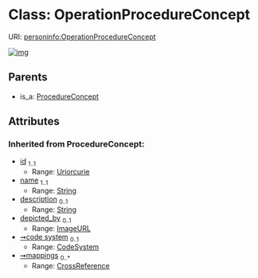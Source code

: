 
# Class: OperationProcedureConcept



URI: [personinfo:OperationProcedureConcept](https://w3id.org/linkml/examples/personinfo/OperationProcedureConcept)


[![img](https://yuml.me/diagram/nofunky;dir:TB/class/[CodeSystem],[ProcedureConcept],[ProcedureConcept]^-[OperationProcedureConcept&#124;mappings(i):CrossReference%20*;id(i):uriorcurie;name(i):string;description(i):string%20%3F;depicted_by(i):ImageURL%20%3F])](https://yuml.me/diagram/nofunky;dir:TB/class/[CodeSystem],[ProcedureConcept],[ProcedureConcept]^-[OperationProcedureConcept&#124;mappings(i):CrossReference%20*;id(i):uriorcurie;name(i):string;description(i):string%20%3F;depicted_by(i):ImageURL%20%3F])

## Parents

 *  is_a: [ProcedureConcept](ProcedureConcept.md)

## Attributes


### Inherited from ProcedureConcept:

 * [id](id.md)  <sub>1..1</sub>
     * Range: [Uriorcurie](types/Uriorcurie.md)
 * [name](name.md)  <sub>1..1</sub>
     * Range: [String](types/String.md)
 * [description](description.md)  <sub>0..1</sub>
     * Range: [String](types/String.md)
 * [depicted_by](depicted_by.md)  <sub>0..1</sub>
     * Range: [ImageURL](types/ImageURL.md)
 * [➞code system](concept__code_system.md)  <sub>0..1</sub>
     * Range: [CodeSystem](CodeSystem.md)
 * [➞mappings](concept__mappings.md)  <sub>0..\*</sub>
     * Range: [CrossReference](types/CrossReference.md)
